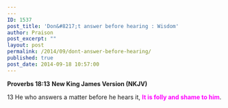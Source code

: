 ```yaml
---
---
ID: 1537
post_title: 'Don&#8217;t answer before hearing : Wisdom'
author: Praison
post_excerpt: ""
layout: post
permalink: /2014/09/dont-answer-before-hearing/
published: true
post_date: 2014-09-18 10:57:00
---
```

<strong>Proverbs 18:13</strong>
<strong> New King James Version (NKJV)</strong>

13 He who answers a matter before he hears it,
<span style="color: #ff00ff;"><strong>It is folly and shame to him</strong></span>.